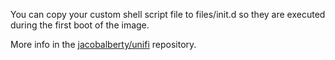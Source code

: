 You can copy your custom shell script file to files/init.d so they are executed during the first boot of the image.

More info in the [jacobalberty/unifi](https://hub.docker.com/r/jacobalberty/unifi) repository.